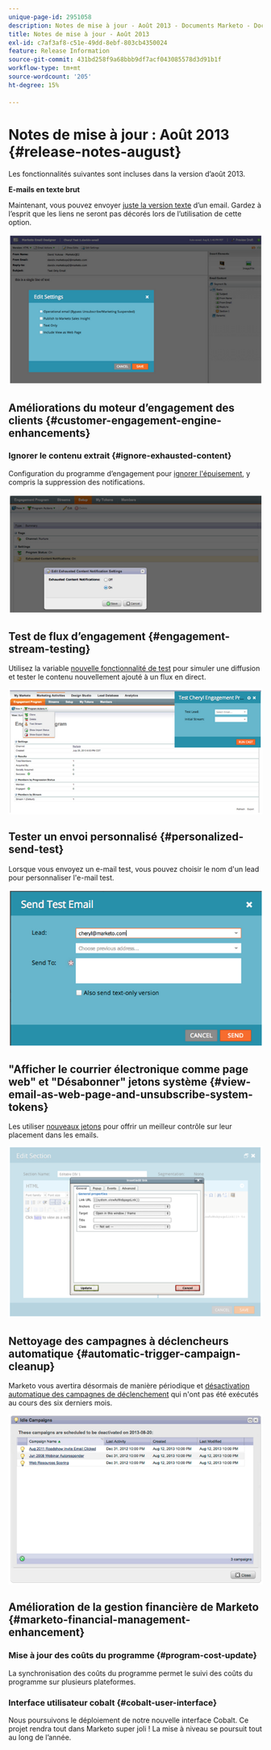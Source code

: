 ```yaml
---
unique-page-id: 2951058
description: Notes de mise à jour - Août 2013 - Documents Marketo - Documentation du produit
title: Notes de mise à jour - Août 2013
exl-id: c7af3af8-c51e-49dd-8ebf-803cb4350024
feature: Release Information
source-git-commit: 431bd258f9a68bbb9df7acf043085578d3d91b1f
workflow-type: tm+mt
source-wordcount: '205'
ht-degree: 15%

---
```


# Notes de mise à jour : Août 2013 {#release-notes-august}

Les fonctionnalités suivantes sont incluses dans la version d’août 2013.

**E-mails en texte brut**

Maintenant, vous pouvez envoyer [juste la version texte](/help/marketo/product-docs/email-marketing/general/creating-an-email/create-a-text-only-email.md) d’un email. Gardez à l’esprit que les liens ne seront pas décorés lors de l’utilisation de cette option.

![](assets/image2014-9-22-16-3a34-3a15.png)

## Améliorations du moteur d’engagement des clients {#customer-engagement-engine-enhancements}

### Ignorer le contenu extrait {#ignore-exhausted-content}

Configuration du programme d’engagement pour [ignorer l&#39;épuisement](/help/marketo/product-docs/email-marketing/drip-nurturing/using-engagement-programs/disable-and-enable-exhausted-content-notifications.md), y compris la suppression des notifications.

![](assets/image2014-9-22-16-3a34-3a37.png)

## Test de flux d’engagement {#engagement-stream-testing}

Utilisez la variable [nouvelle fonctionnalité de test](/help/marketo/product-docs/email-marketing/drip-nurturing/engagement-program-streams/test-an-engagement-stream.md) pour simuler une diffusion et tester le contenu nouvellement ajouté à un flux en direct.

![](assets/image2014-9-22-16-3a34-3a56.png)

## Tester un envoi personnalisé {#personalized-send-test}

Lorsque vous envoyez un e-mail test, vous pouvez choisir le nom d&#39;un lead pour personnaliser l&#39;e-mail test.

![](assets/image2014-9-22-16-3a35-3a15.png)

## &quot;Afficher le courrier électronique comme page web&quot; et &quot;Désabonner&quot; jetons système {#view-email-as-web-page-and-unsubscribe-system-tokens}

Les utiliser [nouveaux jetons](/help/marketo/product-docs/email-marketing/general/using-tokens/system-tokens-glossary.md) pour offrir un meilleur contrôle sur leur placement dans les emails.

![](assets/image2014-9-22-16-3a35-3a38.png)

## Nettoyage des campagnes à déclencheurs automatique {#automatic-trigger-campaign-cleanup}

Marketo vous avertira désormais de manière périodique et [désactivation automatique des campagnes de déclenchement](/help/marketo/product-docs/core-marketo-concepts/smart-campaigns/using-smart-campaigns/automatic-trigger-campaign-cleanup.md) qui n&#39;ont pas été exécutés au cours des six derniers mois.

![](assets/image2014-9-22-16-3a36-3a2.png)

## Amélioration de la gestion financière de Marketo {#marketo-financial-management-enhancement}

### Mise à jour des coûts du programme  {#program-cost-update}

La synchronisation des coûts du programme permet le suivi des coûts du programme sur plusieurs plateformes.

### Interface utilisateur cobalt {#cobalt-user-interface}

Nous poursuivons le déploiement de notre nouvelle interface Cobalt. Ce projet rendra tout dans Marketo super joli ! La mise à niveau se poursuit tout au long de l’année.
